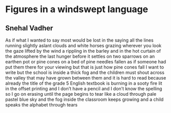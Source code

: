 # Figures in a windswept language
## Snehal Vadher
As if what I wanted to say most
would be lost in the saying
all the lines running slightly aslant
clouds and white horses grazing
wherever you look the gaze lifted
by the wind a rippling in the barley
and in the hot curtain of the atmosphere
the last hunger before it settles
on two sparrows on an earthen pot
or pine cones on a bed of pine needles
fallen as if someone had put them there
for your viewing but that is just how
pine cones fall I want to write but
the school is inside a thick fog
and the children must shout across the valley
that may have grown between them
and it is hard to read because already
the title of the grade 5 English textbook
is burning in a sooty fire lit
in the offset printing and I don’t
have a pencil and I don’t know
the spelling so I go on erasing until
the page begins to tear like a cloud
through pale pastel blue sky and the fog
inside the classroom keeps growing
and a child speaks the alphabet through tears